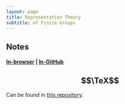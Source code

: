 ```yaml
---
layout: page
title: Representation Theory
subtitle: of Finite Groups
---
```


## Notes
#### [In-browser](/math/rep-theory/Notes.pdf) | [In-GitHub](https://github.com/aryamanmaithani/math/blob/master/rep-theory/Notes.pdf)

## $$\TeX$$
Can be found in [this repository](https://github.com/aryamanmaithani/math/tree/master/rep-theory).
